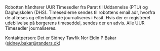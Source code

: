 Robotten håndterer UUR Timesedler fra Parat til Uddannelse (PTU) og Daghøjskolen (DHS). Timesedlerne sendes til robottens email adr, hvorfra de aflæses og efterfølgende journaliseres i Fasit. Hvis der er registreret udeblivelse på borgerens timeseddel, sendes der en advis. Alle UUR Timesedler journaliseres.

Kontaktperson: Det er Sidney Tawfik Nor Eldin P Bakar (sidney.bakar@randers.dk)
